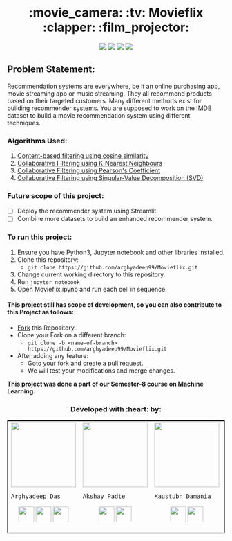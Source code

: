 <h1 align="center">:movie_camera: :tv: Movieflix :clapper: :film_projector:</h1>

<div align="center">

[![](https://img.shields.io/badge/Made_with-Python3-red?style=for-the-badge&logo=python)](https://www.python.org/ "Python3")
[![](https://img.shields.io/badge/Made_with-sklearn-red?style=for-the-badge&logo=scikit-learn)](https://www.python.org/ "Scikit-Learn")
[![](https://img.shields.io/badge/IDE-Jupyter_Notebook-red?style=for-the-badge&logo=jupyter)](https://www.python.org/ "Jupyter IDE")
[![](https://img.shields.io/badge/Dataset-IMDB-red?style=for-the-badge&logo=imdb)](https://www.python.org/ "IMDB")

</div>

<h2>Problem Statement:</h2>

Recommendation systems are everywhere, be it an online purchasing app, movie streaming app or music streaming. They all recommend products based on their targeted customers. Many different methods exist for building recommender systems. You are supposed to work on the IMDB dataset to build a movie recommendation system using different techniques.


### Algorithms Used:

1. [Content-based filtering using cosine similarity](https://www.coursera.org/lecture/basic-recommender-systems/cosine-similarity-Uqf62)
2. [Collaborative Filtering using K-Nearest Neighbours](https://www.analyticsvidhya.com/blog/2020/08/recommendation-system-k-nearest-neighbors/)
3. [Collaborative Filtering using Pearson's Coefficient](https://ieeexplore.ieee.org/document/7270736)
4. [Collaborative Filtering using Singular-Value Decomposition (SVD)](https://www.cs.cmu.edu/~mgormley/courses/10601-s17/slides/lecture25-mf.pdf)

### Future scope of this project:

* [ ] Deploy the recommender system using Streamlit. 
* [ ] Combine more datasets to build an enhanced recommender system.

### To run this project:

1. Ensure you have Python3, Jupyter notebook and other libraries installed.
2. Clone this repository:
	* `git clone https://github.com/arghyadeep99/Movieflix.git`
2. Change current working directory to this repository. 
3. Run `jupyter notebook`
4. Open Movieflix.ipynb and run each cell in sequence.


#### This project still has scope of development, so you can also contribute to this Project as follows:
* [Fork](https://github.com/arghyadeep99/Movieflix) this Repository.
* Clone your Fork on a different branch:
	* `git clone -b <name-of-branch> https://github.com/arghyadeep99/Movieflix.git`
* After adding any feature:
	* Goto your fork and create a pull request.
	* We will test your modifications and merge changes.

<b> This project was done a part of our Semester-8 course on Machine Learning. </b>


<h3 align="center"><b>Developed with :heart: by: </b></h3>
	
<table style="border:1px solid black;margin-left:auto;margin-right:auto;">  
  <tr>
<td>
  <img src="https://avatars3.githubusercontent.com/u/33197180?s=150&v=4" width="150" height="150"/>
     
    Arghyadeep Das

<p align="center">
<a href = "https://github.com/arghyadeep99"><img src = "http://www.iconninja.com/files/241/825/211/round-collaboration-social-github-code-circle-network-icon.svg" width="36" height = "36"/></a>
<a href = "https://twitter.com/arghyadeepdas99"><img src = "https://www.shareicon.net/download/2016/07/06/107115_media.svg" width="36" height="36"/></a>
<a href = "https://www.linkedin.com/in/arghyadeep-das/"><img src = "http://www.iconninja.com/files/863/607/751/network-linkedin-social-connection-circular-circle-media-icon.svg" width="36" height="36"/></a>
</p>
</td>

<td>
  <img align='center' src="https://avatars.githubusercontent.com/u/38867671?v=4" width="150" height="150">
     
    Akshay Padte

<p align="center">
<a href = "https://github.com/akshay-99"><img src = "http://www.iconninja.com/files/241/825/211/round-collaboration-social-github-code-circle-network-icon.svg" width="36" height = "36"/></a>
<a href = "https://www.linkedin.com/in/akshay-padte/"><img src = "http://www.iconninja.com/files/863/607/751/network-linkedin-social-connection-circular-circle-media-icon.svg" width="36" height="36"/></a>
</p>

<td>
  <img align='center' src="https://avatars.githubusercontent.com/u/33577657?v=4" width="150" height="150">
     
    Kaustubh Damania

<p align="center">
<a href = "https://github.com/KaustubhDamania"><img src = "http://www.iconninja.com/files/241/825/211/round-collaboration-social-github-code-circle-network-icon.svg" width="36" height = "36"/></a>
<a href = "https://www.linkedin.com/in/kaustubh-damania/"><img src = "http://www.iconninja.com/files/863/607/751/network-linkedin-social-connection-circular-circle-media-icon.svg" width="36" height="36"/></a>
</p>

<td>
  <img align='center' src="https://user-images.githubusercontent.com/33197180/115190237-5c470a00-a105-11eb-8f9c-bd7f15cfe8f5.jpeg" width="150" height="150">
     
    Mihir Gada

<p align="center">
<a href = "https://github.com/mihir2510"><img src = "http://www.iconninja.com/files/241/825/211/round-collaboration-social-github-code-circle-network-icon.svg" width="36" height = "36"/></a>
<a href = "https://www.linkedin.com/in/mihir2510/"><img src = "http://www.iconninja.com/files/863/607/751/network-linkedin-social-connection-circular-circle-media-icon.svg" width="36" height="36"/></a>
</p>

<td>
  <img align='center' src="https://avatars.githubusercontent.com/u/43734717?v=4" width="150" height="150">
     
    Girish Thatte

<p align="center">
<a href = "https://github.com/girishgr8"><img src = "http://www.iconninja.com/files/241/825/211/round-collaboration-social-github-code-circle-network-icon.svg" width="36" height = "36"/></a>
<a href = "https://www.linkedin.com/girish-thatte/"><img src = "http://www.iconninja.com/files/863/607/751/network-linkedin-social-connection-circular-circle-media-icon.svg" width="36" height="36"/></a>
</p>

<td>
  <img align='center' src="https://media-exp1.licdn.com/dms/image/C4E03AQEYplBItmchQA/profile-displayphoto-shrink_200_200/0/1599664470419?e=1624492800&v=beta&t=OwgsfpLpEqKEQYyKF3n7ais_snDz07mwpyTLn5oQfDE" width="150" height="150">
     
    Abdeali Arsiwala

<p align="center">
<a href = "https://github.com/abdeali88"><img src = "http://www.iconninja.com/files/241/825/211/round-collaboration-social-github-code-circle-network-icon.svg" width="36" height = "36"/></a>
<a href = "https://www.linkedin.com/in/abdeali-arsiwala-31378177/"><img src = "http://www.iconninja.com/files/863/607/751/network-linkedin-social-connection-circular-circle-media-icon.svg" width="36" height="36"/></a>
</p>
</td>

</tr>
</table>
